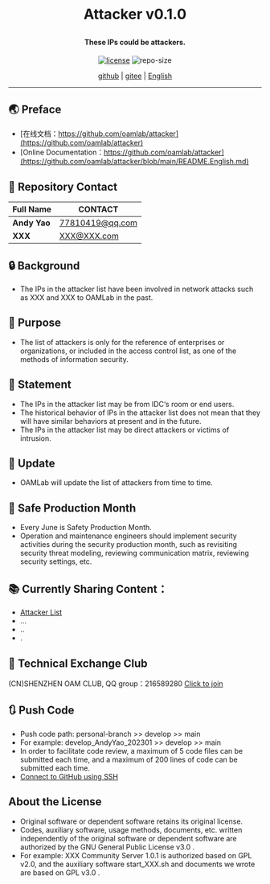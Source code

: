 
<h1 align="center" style="margin: 30px 0 30px; font-weight: bold;">Attacker v0.1.0</h1>
<h4 align="center">These IPs could be attackers.</h4>
<p align="center">
  <a href="./LICENSE"><img alt="license" src="https://img.shields.io/github/license/oamlab/attacker" /></a>
  <img alt="repo-size" src="https://img.shields.io/github/repo-size/oamlab/attacker" />
</p>

<p align="center">
   <a href="https://github.com/oamlab/attacker">github</a> | 
   <a href="https://gitee.com/oamlab/attacker">gitee</a> | 
   <a href="./README.English.md">English</a>
</p>

<p align="center"></p>

---

## 🌏 Preface
- [在线文档：https://github.com/oamlab/attacker](https://github.com/oamlab/attacker)
- [Online Documentation：https://github.com/oamlab/attacker](https://github.com/oamlab/attacker/blob/main/README.English.md)

## 🔋 Repository Contact
| Full Name						 | CONTACT         |
|-----------------|-----------------|
| **Andy Yao**    | 77810419@qq.com |
| **XXX**         | XXX@XXX.com     |

## 🔒 Background
- The IPs in the attacker list have been involved in network attacks such as XXX and XXX to OAMLab in the past.

## 🔑 Purpose
- The list of attackers is only for the reference of enterprises or organizations, or included in the access control list, as one of the methods of information security.

## 📃 Statement
- The IPs in the attacker list may be from IDC‘s room or end users.
- The historical behavior of IPs in the attacker list does not mean that they will have similar behaviors at present and in the future.
- The IPs in the attacker list may be direct attackers or victims of intrusion.

## 🔄 Update
- OAMLab will update the list of attackers from time to time.

## 📣 Safe Production Month
- Every June is Safety Production Month.
- Operation and maintenance engineers should implement security activities during the security production month, such as revisiting security threat modeling, reviewing communication matrix, reviewing security settings, etc.

## 📚 Currently Sharing Content：

- [Attacker List](./attacker.txt)
- ...
- ..
- .

## 📶 Technical Exchange Club
(CN)SHENZHEN OAM CLUB, QQ group：216589280 [Click to join](https://jq.qq.com/?_wv=1027&k=tdDtDoUp)

## 🔃 Push Code
- Push code path: personal-branch >> develop >> main
- For example: develop_AndyYao_202301 >> develop >> main
- In order to facilitate code review, a maximum of 5 code files can be submitted each time, and a maximum of 200 lines of code can be submitted each time.
- [Connect to GitHub using SSH](https://github.com/oamlab/oamlab/blob/main/OAMLab/171_%E8%BF%90%E7%BB%B4%E5%B7%A5%E5%85%B7/301_%E5%BC%80%E5%8F%91%E5%B7%A5%E5%85%B7/211_GitHub_SSH_Key.md)

## About the License
- Original software or dependent software retains its original license.
- Codes, auxiliary software, usage methods, documents, etc. written independently of the original software or dependent software are authorized by the GNU General Public License v3.0 .
- For example: XXX Community Server 1.0.1 is authorized based on GPL v2.0, and the auxiliary software start_XXX.sh and documents we wrote are based on GPL v3.0 .